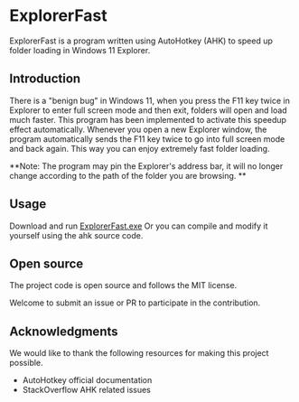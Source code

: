 # ExplorerFast

ExplorerFast is a program written using AutoHotkey (AHK) to speed up folder loading in Windows 11 Explorer. 

## Introduction

There is a "benign bug" in Windows 11, when you press the F11 key twice in Explorer to enter full screen mode and then exit, folders will open and load much faster.
This program has been implemented to activate this speedup effect automatically. Whenever you open a new Explorer window, the program automatically sends the F11 key twice to go into full screen mode and back again. This way you can enjoy extremely fast folder loading. 

**Note: The program may pin the Explorer's address bar, it will no longer change according to the path of the folder you are browsing. ** 

## Usage

Download and run [ExplorerFast.exe](https://github.com/YuanQinHongXin/ExplorerFast/releases/download/v1.0.0/ExplorerFast.exe)
Or you can compile and modify it yourself using the ahk source code. 

## Open source

The project code is open source and follows the MIT license.

Welcome to submit an issue or PR to participate in the contribution.

## Acknowledgments

We would like to thank the following resources for making this project possible.

- AutoHotkey official documentation 
- StackOverflow AHK related issues
